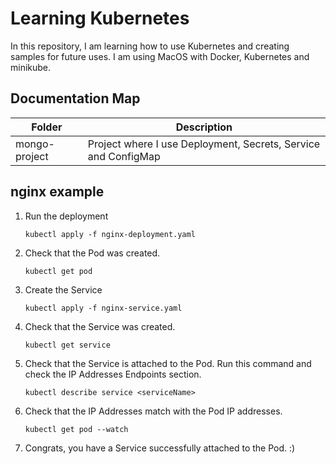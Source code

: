 # Learning Kubernetes

In this repository, I am learning how to use Kubernetes and creating samples for future uses. I am using MacOS with Docker, Kubernetes and minikube.

## Documentation Map
|Folder|Description|
|---|---|
|mongo-project|Project where I use Deployment, Secrets, Service and ConfigMap|

## nginx example

1. Run the deployment
    ```
    kubectl apply -f nginx-deployment.yaml
    ```
2. Check that the Pod was created.
    ```
    kubectl get pod
    ```
3. Create the Service
    ```
    kubectl apply -f nginx-service.yaml
    ```
4. Check that the Service was created.
    ```
    kubectl get service
    ```
5. Check that the Service is attached to the Pod. Run this command and check the IP Addresses Endpoints section.
    ```
    kubectl describe service <serviceName>
    ```
6. Check that the IP Addresses match with the Pod IP addresses.
    ```
    kubectl get pod --watch
    ```
7. Congrats, you have a Service successfully attached to the Pod. :)

